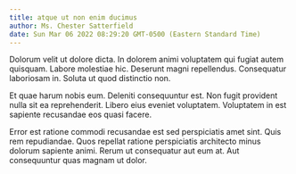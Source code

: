 ```yaml
---
title: atque ut non enim ducimus
author: Ms. Chester Satterfield
date: Sun Mar 06 2022 08:29:20 GMT-0500 (Eastern Standard Time)
---
```

Dolorum velit ut dolore dicta. In dolorem animi voluptatem qui fugiat autem quisquam. Labore molestiae hic. Deserunt magni repellendus. Consequatur laboriosam in. Soluta ut quod distinctio non.

 Et quae harum nobis eum. Deleniti consequuntur est. Non fugit provident nulla sit ea reprehenderit. Libero eius eveniet voluptatem. Voluptatem in est sapiente recusandae eos quasi facere.

 Error est ratione commodi recusandae est sed perspiciatis amet sint. Quis rem repudiandae. Quos repellat ratione perspiciatis architecto minus dolorum sapiente animi. Rerum ut consequatur aut eum at. Aut consequuntur quas magnam ut dolor.